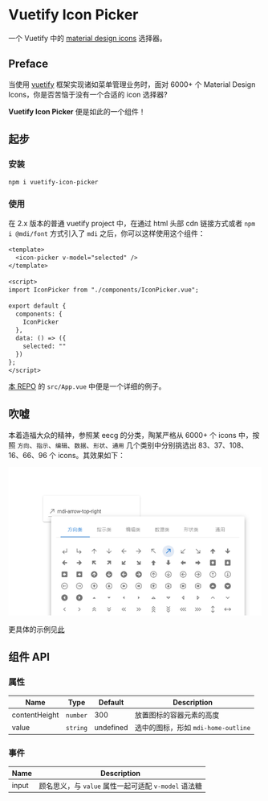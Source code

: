 # Vuetify Icon Picker

一个 Vuetify 中的 [material design icons](https://materialdesignicons.com/) 选择器。

## Preface

当使用 [vuetify](https://vuetifyjs.com/) 框架实现诸如菜单管理业务时，面对 6000+ 个 Material Design Icons，你是否苦恼于没有一个合适的 icon 选择器?

**Vuetify Icon Picker** 便是如此的一个组件！

## 起步

### 安装

```shell
npm i vuetify-icon-picker
```

### 使用

在 2.x 版本的普通 vuetify project 中，在通过 html 头部 cdn 链接方式或者 `npm i @mdi/font` 方式引入了 `mdi` 之后，你可以这样使用这个组件：

```vue
<template>
  <icon-picker v-model="selected" />
</template>

<script>
import IconPicker from "./components/IconPicker.vue";

export default {
  components: {
    IconPicker
  },
  data: () => ({
    selected: ""
  })
};
</script>
```

[本 REPO](https://github.com/taoqingqiu/vuetify-icon-picker) 的 `src/App.vue` 中便是一个详细的例子。

## 吹嘘

本着造福大众的精神，参照某 eecg 的分类，陶某严格从 6000+ 个 icons 中，按照 `方向`、`指示`、`编辑`、`数据`、`形状`、`通用` 几个类别中分别挑选出 83、37、108、16、66、96 个 icons。其效果如下：

![](assets/example.png)

更具体的示例见[此](https://taoqingqiu.github.io/vuetify-icon-picker/)

## 组件 API

### 属性

| Name          | Type     | Default   | Description                         |
| ------------- | -------- | --------- | ----------------------------------- |
| contentHeight | `number` | 300       | 放置图标的容器元素的高度            |
| value         | `string` | undefined | 选中的图标，形如 `mdi-home-outline` |

### 事件

| Name  | Description                                          |
| ----- | ---------------------------------------------------- |
| input | 顾名思义，与 `value` 属性一起可适配 `v-model` 语法糖 |

